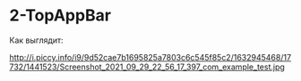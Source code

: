 # 2-TopAppBar

Как выглядит:

http://i.piccy.info/i9/9d52cae7b1695825a7803c6c545f85c2/1632945468/17732/1441523/Screenshot_2021_09_29_22_56_17_397_com_example_test.jpg

